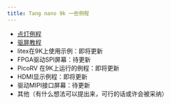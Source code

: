 ```yaml
---
title: Tang nano 9k 一些例程
---
```


- [点灯例程](./Nano_9K_examples/LED.md)
- [驱屏教程](./Nano_9K_examples/LCD.md)
- litex在9K上使用示例：即将更新
- FPGA驱动SPI屏幕：待更新
- PicoRV 在9K上运行的例程：即将更新
- HDMI显示例程：即将更新
- 驱动MIPI接口屏幕：待更新
- 其他（有什么想法可以提出来，可行的话或许会被采纳）